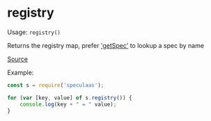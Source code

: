 registry
=====

Usage: ```registry()```

Returns the registry map, prefer ['getSpec'](getSpec.md) to lookup a spec by name

[Source](https://github.com/mrijk/speculaas/blob/master/lib/def.js)

Example:

```js
const s = require('speculaas');

for (var [key, value] of s.registry()) {
    console.log(key + " = " value);
}
```
